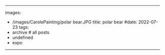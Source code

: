 
---
images:
- /images/CarolePainting/polar bear.JPG
title: polar bear
#date: 2022-07-23
tags:
- archive # all posts
- undefined
- expo


---